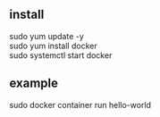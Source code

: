 ## install
sudo yum update -y  
sudo yum install docker  
sudo systemctl start docker  

## example
sudo docker container run hello-world  
